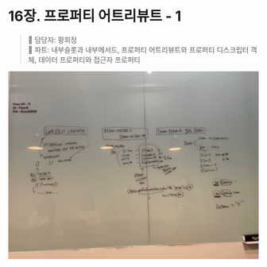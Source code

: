 # 16장. 프로퍼티 어트리뷰트 - 1

> 👩‍ 담당자: 황희정<br/>
> 📝 파트: 내부슬롯과 내부메서드, 프로퍼티 어트리뷰트와 프로퍼티 디스크립터 객체, 데이터 프로퍼티와 접근자 프로퍼티

![16-1-황희정-칠판사진](../img/16-1-황희정칠판.jpeg)
